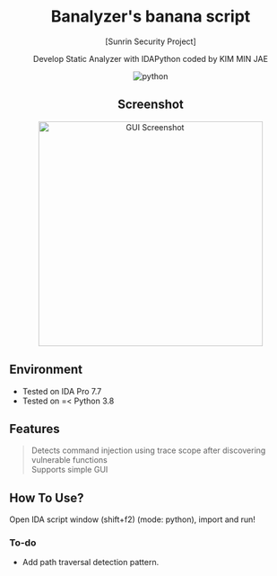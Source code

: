 <h1 align="center">Banalyzer's banana script</h1>

<p align="center"> [Sunrin Security Project] </p>
<p align="center"> Develop Static Analyzer with IDAPython coded by KIM MIN JAE</p>
<p align="center"> <img alt="python" src="https://img.shields.io/badge/Python-3776AB.svg?&style=for-the-badge&logo=Python&logoColor=white"/> </p>


<div class="showcase" align="center">
  <h2>Screenshot</h2>
  <img src="https://cdn.discordapp.com/attachments/922354295729438762/1174978034332356668/image.png?ex=65698e91&is=65571991&hm=251a3d770a3d32e71bf6998221723e4d25ba09b6c67af36d44d195b316593961&" alt="GUI Screenshot" width="400px"/>
</div>

## Environment
- Tested on IDA Pro 7.7
- Tested on =< Python 3.8

## Features
> Detects command injection using trace scope after discovering vulnerable functions<br>
> Supports simple GUI<br>

## How To Use?
Open IDA script window (shift+f2) (mode: python), import and run!

### To-do
* Add path traversal detection pattern.


